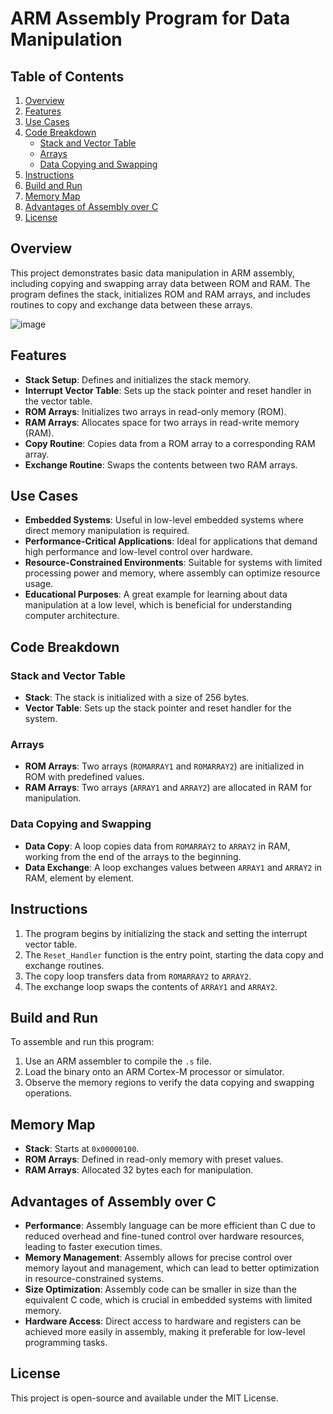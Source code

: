 # ARM Assembly Program for Data Manipulation

## Table of Contents
1. [Overview](#overview)
2. [Features](#features)
3. [Use Cases](#use-cases)
4. [Code Breakdown](#code-breakdown)
   - [Stack and Vector Table](#stack-and-vector-table)
   - [Arrays](#arrays)
   - [Data Copying and Swapping](#data-copying-and-swapping)
5. [Instructions](#instructions)
6. [Build and Run](#build-and-run)
7. [Memory Map](#memory-map)
8. [Advantages of Assembly over C](#advantages-of-assembly-over-c)
9. [License](#license)

## Overview
This project demonstrates basic data manipulation in ARM assembly, including copying and swapping array data between ROM and RAM. The program defines the stack, initializes ROM and RAM arrays, and includes routines to copy and exchange data between these arrays.

![image](https://github.com/user-attachments/assets/b7586d3c-71bd-42b1-bb2b-22894d1db77c)

## Features
- **Stack Setup**: Defines and initializes the stack memory.
- **Interrupt Vector Table**: Sets up the stack pointer and reset handler in the vector table.
- **ROM Arrays**: Initializes two arrays in read-only memory (ROM).
- **RAM Arrays**: Allocates space for two arrays in read-write memory (RAM).
- **Copy Routine**: Copies data from a ROM array to a corresponding RAM array.
- **Exchange Routine**: Swaps the contents between two RAM arrays.

## Use Cases
- **Embedded Systems**: Useful in low-level embedded systems where direct memory manipulation is required.
- **Performance-Critical Applications**: Ideal for applications that demand high performance and low-level control over hardware.
- **Resource-Constrained Environments**: Suitable for systems with limited processing power and memory, where assembly can optimize resource usage.
- **Educational Purposes**: A great example for learning about data manipulation at a low level, which is beneficial for understanding computer architecture.

## Code Breakdown

### Stack and Vector Table
- **Stack**: The stack is initialized with a size of 256 bytes.
- **Vector Table**: Sets up the stack pointer and reset handler for the system.

### Arrays
- **ROM Arrays**: Two arrays (`ROMARRAY1` and `ROMARRAY2`) are initialized in ROM with predefined values.
- **RAM Arrays**: Two arrays (`ARRAY1` and `ARRAY2`) are allocated in RAM for manipulation.

### Data Copying and Swapping
- **Data Copy**: A loop copies data from `ROMARRAY2` to `ARRAY2` in RAM, working from the end of the arrays to the beginning.
- **Data Exchange**: A loop exchanges values between `ARRAY1` and `ARRAY2` in RAM, element by element.

## Instructions
1. The program begins by initializing the stack and setting the interrupt vector table.
2. The `Reset_Handler` function is the entry point, starting the data copy and exchange routines.
3. The copy loop transfers data from `ROMARRAY2` to `ARRAY2`.
4. The exchange loop swaps the contents of `ARRAY1` and `ARRAY2`.

## Build and Run
To assemble and run this program:
1. Use an ARM assembler to compile the `.s` file.
2. Load the binary onto an ARM Cortex-M processor or simulator.
3. Observe the memory regions to verify the data copying and swapping operations.

## Memory Map
- **Stack**: Starts at `0x00000100`.
- **ROM Arrays**: Defined in read-only memory with preset values.
- **RAM Arrays**: Allocated 32 bytes each for manipulation.

## Advantages of Assembly over C
- **Performance**: Assembly language can be more efficient than C due to reduced overhead and fine-tuned control over hardware resources, leading to faster execution times.
- **Memory Management**: Assembly allows for precise control over memory layout and management, which can lead to better optimization in resource-constrained systems.
- **Size Optimization**: Assembly code can be smaller in size than the equivalent C code, which is crucial in embedded systems with limited memory.
- **Hardware Access**: Direct access to hardware and registers can be achieved more easily in assembly, making it preferable for low-level programming tasks.

## License
This project is open-source and available under the MIT License.
